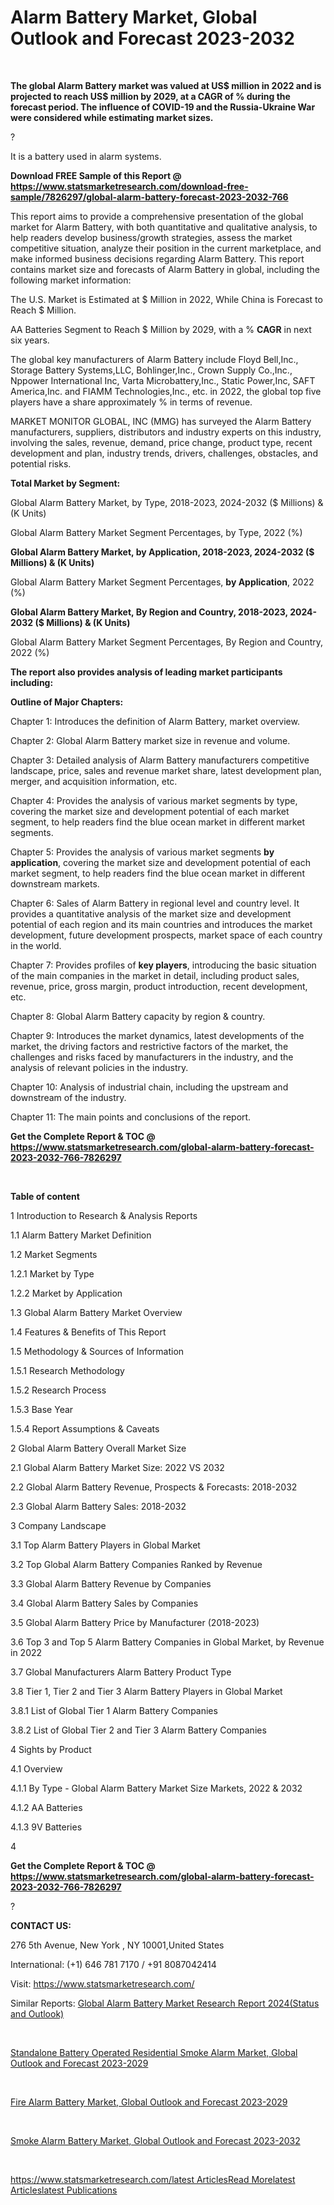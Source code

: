 <h1>Alarm Battery Market, Global Outlook and Forecast 2023-2032</h1><br/><p><strong>The global Alarm Battery market was valued at US$ million in 2022 and is projected to reach US$ million by 2029, at a <strong>CAGR</strong> of % during the forecast period. The influence of COVID-19 and the Russia-Ukraine War were considered while estimating market sizes.</strong></p>
 
 
 
 <p>? </p>
 
 
 
 <p>It is a battery used in alarm systems.</p>
 
 
 
 <p><strong>Download FREE Sample of this Report @ <a href="https://www.statsmarketresearch.com/download-free-sample/7826297/global-alarm-battery-forecast-2023-2032-766">https://www.statsmarketresearch.com/download-free-sample/7826297/global-alarm-battery-forecast-2023-2032-766</a></strong></p>
 
 
 
 <p>This report aims to provide a comprehensive presentation of the global market for Alarm Battery, with both quantitative and qualitative analysis, to help readers develop business/growth strategies, assess the market competitive situation, analyze their position in the current marketplace, and make informed business decisions regarding Alarm Battery. This report contains market size and forecasts of Alarm Battery in global, including the following market information:</p>
 
 
 
 <p>The U.S. Market is Estimated at $ Million in 2022, While China is Forecast to Reach $ Million.</p>
 
 
 
 <p>AA Batteries Segment to Reach $ Million by 2029, with a % <strong>CAGR</strong> in next six years.</p>
 
 
 
 <p>The global key manufacturers of Alarm Battery include Floyd Bell,Inc., Storage Battery Systems,LLC, Bohlinger,Inc., Crown Supply Co.,Inc., Nppower International Inc, Varta Microbattery,Inc., Static Power,Inc, SAFT America,Inc. and FIAMM Technologies,Inc., etc. in 2022, the global top five players have a share approximately % in terms of revenue.</p>
 
 
 
 <p>MARKET MONITOR GLOBAL, INC (MMG) has surveyed the Alarm Battery manufacturers, suppliers, distributors and industry experts on this industry, involving the sales, revenue, demand, price change, product type, recent development and plan, industry trends, drivers, challenges, obstacles, and potential risks.</p>
 
 
 
 <p><strong>Total Market by Segment:</strong></p>
 
 
 
 <p>Global Alarm Battery Market, by Type, 2018-2023, 2024-2032 ($ Millions) & (K Units)</p>
 
 
 
 <p>Global Alarm Battery Market Segment Percentages, by Type, 2022 (%)</p>
 
 
 
 <p><strong>Global Alarm Battery Market, <strong>by Application</strong>, 2018-2023, 2024-2032 ($ Millions) & (K Units)</strong></p>
 
 
 
 <p>Global Alarm Battery Market Segment Percentages, <strong>by Application</strong>, 2022 (%)</p>
 
 
 
 <p><strong>Global Alarm Battery Market, By Region and Country, 2018-2023, 2024-2032 ($ Millions) & (K Units)</strong></p>
 
 
 
 <p>Global Alarm Battery Market Segment Percentages, By Region and Country, 2022 (%)</p>
 
 
 
 <p><strong>The report also provides analysis of leading market participants including:</strong></p>
 
 
 
 <p><strong>Outline of Major Chapters:</strong></p>
 
 
 
 <p>Chapter 1: Introduces the definition of Alarm Battery, market overview.</p>
 
 
 
 <p>Chapter 2: Global Alarm Battery market size in revenue and volume.</p>
 
 
 
 <p>Chapter 3: Detailed analysis of Alarm Battery manufacturers competitive landscape, price, sales and revenue market share, latest development plan, merger, and acquisition information, etc.</p>
 
 
 
 <p>Chapter 4: Provides the analysis of various market segments by type, covering the market size and development potential of each market segment, to help readers find the blue ocean market in different market segments.</p>
 
 
 
 <p>Chapter 5: Provides the analysis of various market segments <strong>by application</strong>, covering the market size and development potential of each market segment, to help readers find the blue ocean market in different downstream markets.</p>
 
 
 
 <p>Chapter 6: Sales of Alarm Battery in regional level and country level. It provides a quantitative analysis of the market size and development potential of each region and its main countries and introduces the market development, future development prospects, market space of each country in the world.</p>
 
 
 
 <p>Chapter 7: Provides profiles of <strong>key players</strong>, introducing the basic situation of the main companies in the market in detail, including product sales, revenue, price, gross margin, product introduction, recent development, etc.</p>
 
 
 
 <p>Chapter 8: Global Alarm Battery capacity by region & country.</p>
 
 
 
 <p>Chapter 9: Introduces the market dynamics, latest developments of the market, the driving factors and restrictive factors of the market, the challenges and risks faced by manufacturers in the industry, and the analysis of relevant policies in the industry.</p>
 
 
 
 <p>Chapter 10: Analysis of industrial chain, including the upstream and downstream of the industry.</p>
 
 
 
 <p>Chapter 11: The main points and conclusions of the report.</p>
 
 
 
 <div><b>Get the Complete Report & TOC @ <a href="https://www.statsmarketresearch.com/global-alarm-battery-forecast-2023-2032-766-7826297">https://www.statsmarketresearch.com/global-alarm-battery-forecast-2023-2032-766-7826297</a></b></div>
 
 
 
 <p><br />
 
 <b>Table of content</b></p>
 
 
 
 <p>1 Introduction to Research & Analysis Reports<br />
 
 1.1 Alarm Battery Market Definition<br />
 
 1.2 Market Segments<br />
 
 1.2.1 Market by Type<br />
 
 1.2.2 Market by Application<br />
 
 1.3 Global Alarm Battery Market Overview<br />
 
 1.4 Features & Benefits of This Report<br />
 
 1.5 Methodology & Sources of Information<br />
 
 1.5.1 Research Methodology<br />
 
 1.5.2 Research Process<br />
 
 1.5.3 Base Year<br />
 
 1.5.4 Report Assumptions & Caveats<br />
 
 2 Global Alarm Battery Overall Market Size<br />
 
 2.1 Global Alarm Battery Market Size: 2022 VS 2032<br />
 
 2.2 Global Alarm Battery Revenue, Prospects & Forecasts: 2018-2032<br />
 
 2.3 Global Alarm Battery Sales: 2018-2032<br />
 
 3 Company Landscape<br />
 
 3.1 Top Alarm Battery Players in Global Market<br />
 
 3.2 Top Global Alarm Battery Companies Ranked by Revenue<br />
 
 3.3 Global Alarm Battery Revenue by Companies<br />
 
 3.4 Global Alarm Battery Sales by Companies<br />
 
 3.5 Global Alarm Battery Price by Manufacturer (2018-2023)<br />
 
 3.6 Top 3 and Top 5 Alarm Battery Companies in Global Market, by Revenue in 2022<br />
 
 3.7 Global Manufacturers Alarm Battery Product Type<br />
 
 3.8 Tier 1, Tier 2 and Tier 3 Alarm Battery Players in Global Market<br />
 
 3.8.1 List of Global Tier 1 Alarm Battery Companies<br />
 
 3.8.2 List of Global Tier 2 and Tier 3 Alarm Battery Companies<br />
 
 4 Sights by Product<br />
 
 4.1 Overview<br />
 
 4.1.1 By Type - Global Alarm Battery Market Size Markets, 2022 & 2032<br />
 
 4.1.2 AA Batteries<br />
 
 4.1.3 9V Batteries<br />
 
 4</p>
 
 
 
 <div><b>Get the Complete Report & TOC @ <a href="https://www.statsmarketresearch.com/global-alarm-battery-forecast-2023-2032-766-7826297">https://www.statsmarketresearch.com/global-alarm-battery-forecast-2023-2032-766-7826297</a></b></div>
 
 
 
 <p>? </p>
 
 
 
 <p><b>CONTACT US:</b><br />
 
 276 5th Avenue, New York , NY 10001,United States<br />
 
 International: (+1) 646 781 7170 / +91 8087042414<br />
 
 Visit: <a href="https://www.statsmarketresearch.com/">https://www.statsmarketresearch.com/</a><br />
 
 Similar Reports: <a href="https://www.statsmarketresearch.com/global-alarm-battery-forecast-2023-2032-766-7826297">Global Alarm Battery Market Research Report 2024(Status and Outlook)</a><br />
 
 <br />
 
 <a href="https://www.statsmarketresearch.com/global-alarm-battery-forecast-2023-2032-766-7826297">Standalone Battery Operated Residential Smoke Alarm Market, Global Outlook and Forecast 2023-2029</a><br />
 
 <br />
 
 <a href="https://www.statsmarketresearch.com/global-alarm-battery-forecast-2023-2032-766-7826297">Fire Alarm Battery Market, Global Outlook and Forecast 2023-2029</a><br />
 
 <br />
 
 <a href="https://www.statsmarketresearch.com/global-alarm-battery-forecast-2023-2032-766-7826297">Smoke Alarm Battery Market, Global Outlook and Forecast 2023-2032</a><br />
 
 <br />
 
 <a href="https://gyeongbokgung.com">https://www.statsmarketresearch.com/</a><a href="https://hallyeomaritime.com">latest Articles</a><a href="https://jingwansa.com">Read More</a><a href="https://nguoiviet.jp/">latest Articles</a><a href="https://www.intelmarketresearch.com/">latest Publications</a></p>